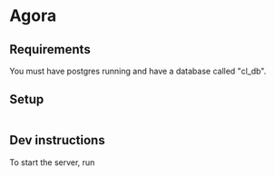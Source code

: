 # Agora

## Requirements

You must have postgres running and have a database called "cl_db".

## Setup

```npm build
```

## Dev instructions

To start the server, run 

```npm start
```
